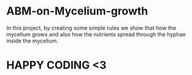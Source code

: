 # ABM-on-Mycelium-growth
In this project, by creating some simple rules we show that how the mycelium grows and also how the nutrients spread through the hyphae inside the mycelium.





# HAPPY CODING <3
